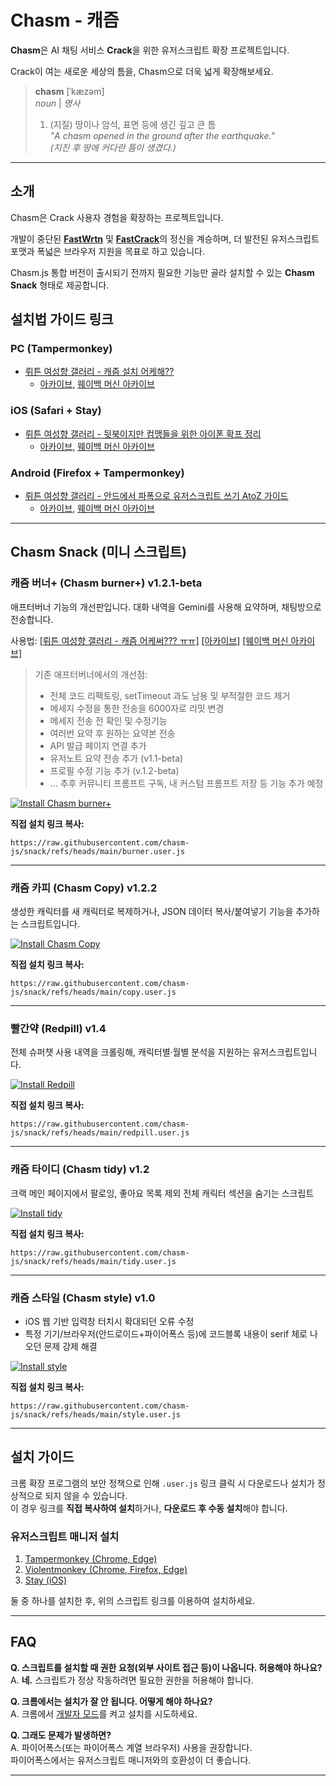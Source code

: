 # Chasm - 캐즘

**Chasm**은 AI 채팅 서비스 **Crack**을 위한 유저스크립트 확장 프로젝트입니다.

Crack이 여는 새로운 세상의 틈을, Chasm으로 더욱 넓게 확장해보세요.

> **chasm** [ˈkæzəm]  
> *noun* | *명사*  
> 
> 1. (지질) 땅이나 암석, 표면 등에 생긴 깊고 큰 틈  
>    *"A chasm opened in the ground after the earthquake."*  
>    *(지진 후 땅에 커다란 틈이 생겼다.)*

---

## 소개

Chasm은 Crack 사용자 경험을 확장하는 프로젝트입니다.  

개발이 중단된 [**FastWrtn**](https://github.com/sickwrtn/FastWrtn) 및 [**FastCrack**](https://github.com/sickwrtn/FastCrack)의 정신을 계승하며, 더 발전된 유저스크립트 포맷과 폭넓은 브라우저 지원을 목표로 하고 있습니다.

Chasm.js 통합 버전이 출시되기 전까지 필요한 기능만 골라 설치할 수 있는 **Chasm Snack** 형태로 제공합니다.

## 설치법 가이드 링크

### PC (Tampermonkey)
* [뤼튼 여성향 갤러리 - 캐즘 설치 어케해??](https://gall.dcinside.com/mini/board/view/?id=wrtnw&no=46410)
   * [아카이브](https://archive.is/z0RfS), [웨이백 머신 아카이브](https://web.archive.org/web/20250502053036/https://gall.dcinside.com/mini/board/view/?id=wrtnw&no=46410)

### iOS (Safari + Stay)
* [뤼튼 여성향 갤러리 - 뒷북이지만 컴맹들을 위한 아이폰 확프 정리](https://gall.dcinside.com/mini/board/view/?id=wrtnw&no=45332)
   * [아카이브](https://archive.is/nDoVb), [웨이백 머신 아카이브](https://web.archive.org/web/20250502054552/https://gall.dcinside.com/mini/board/view/?id=wrtnw&no=45332)

### Android (Firefox + Tampermonkey)
* [뤼튼 여성향 갤러리 - 안드에서 파폭으로 유저스크립트 쓰기 AtoZ 가이드](https://gall.dcinside.com/mini/board/view/?id=wrtnw&no=44839)
   * [아카이브](https://archive.is/ip5RI), [웨이백 머신 아카이브](https://web.archive.org/web/20250502053148/https://gall.dcinside.com/mini/board/view/?id=wrtnw&no=44839)

---

## Chasm Snack (미니 스크립트)

### 캐즘 버너+ (Chasm burner+) v1.2.1-beta

애프터버너 기능의 개선판입니다. 대화 내역을 Gemini를 사용해 요약하며, 채팅방으로 전송합니다.

사용법: [[뤼튼 여성향 갤러리 - 캐즘 어케써??? ㅠㅠ]](https://gall.dcinside.com/mini/board/view/?id=wrtnw&no=47950) [[아카이브]](https://archive.is/VXqhQ) [[웨이백 머신 아카이브]](https://web.archive.org/web/20250503211128/https://gall.dcinside.com/mini/board/view/?id=wrtnw&no=47950)

> 기존 애프터버너에서의 개선점:
> * 전체 코드 리팩토링, setTimeout 과도 남용 및 부적절한 코드 제거
> * 메세지 수정을 통한 전송을 6000자로 리밋 변경
> * 메세지 전송 전 확인 및 수정기능
> * 여러번 요약 후 원하는 요약본 전송
> * API 발급 페이지 연결 추가
> * 유저노트 요약 전송 추가 (v1.1-beta)
> * 프로필 수정 기능 추가 (v.1.2-beta)
> * ... 추후 커뮤니티 프롬프트 구독, 내 커스텀 프롬프트 저장 등 기능 추가 예정

[![Install Chasm burner+](https://img.shields.io/badge/🚀%20Install-Chasm_Burner-blue?style=for-the-badge)](https://raw.githubusercontent.com/chasm-js/snack/refs/heads/main/burner.user.js)

**직접 설치 링크 복사:**

``` 
https://raw.githubusercontent.com/chasm-js/snack/refs/heads/main/burner.user.js
```

---

### 캐즘 카피 (Chasm Copy) v1.2.2

생성한 캐릭터를 새 캐릭터로 복제하거나, JSON 데이터 복사/붙여넣기 기능을 추가하는 스크립트입니다.

[![Install Chasm Copy](https://img.shields.io/badge/🚀%20Install-Chasm_Copy-blue?style=for-the-badge)](https://raw.githubusercontent.com/chasm-js/snack/refs/heads/main/copy.user.js)

**직접 설치 링크 복사:**

``` 
https://raw.githubusercontent.com/chasm-js/snack/refs/heads/main/copy.user.js
```

---

### 빨간약 (Redpill) v1.4

전체 슈퍼챗 사용 내역을 크롤링해, 캐릭터별·월별 분석을 지원하는 유저스크립트입니다.

[![Install Redpill](https://img.shields.io/badge/🚀%20Install-Redpill-blue?style=for-the-badge)](https://raw.githubusercontent.com/chasm-js/snack/refs/heads/main/redpill.user.js)

**직접 설치 링크 복사:**

``` 
https://raw.githubusercontent.com/chasm-js/snack/refs/heads/main/redpill.user.js
``` 

---

### 캐즘 타이디 (Chasm tidy) v1.2

크랙 메인 페이지에서 팔로잉, 좋아요 목록 제외 전체 캐릭터 섹션을 숨기는 스크립트

[![Install tidy](https://img.shields.io/badge/🚀%20Install-Tidy-blue?style=for-the-badge)](https://raw.githubusercontent.com/chasm-js/snack/refs/heads/main/tidy.user.js)

**직접 설치 링크 복사:**

``` 
https://raw.githubusercontent.com/chasm-js/snack/refs/heads/main/tidy.user.js
``` 

---

### 캐즘 스타일 (Chasm style) v1.0

* iOS 웹 기반 입력창 터치시 확대되던 오류 수정
* 특정 기기/브라우저(안드로이드+파이어폭스 등)에 코드블록 내용이 serif 체로 나오던 문제 강제 해결

[![Install style](https://img.shields.io/badge/🚀%20Install-Style-blue?style=for-the-badge)](https://raw.githubusercontent.com/chasm-js/snack/refs/heads/main/style.user.js)

**직접 설치 링크 복사:**

``` 
https://raw.githubusercontent.com/chasm-js/snack/refs/heads/main/style.user.js
``` 
---

## 설치 가이드

크롬 확장 프로그램의 보안 정책으로 인해 `.user.js` 링크 클릭 시 다운로드나 설치가 정상적으로 되지 않을 수 있습니다.  
이 경우 링크를 **직접 복사하여 설치**하거나, **다운로드 후 수동 설치**해야 합니다.

### 유저스크립트 매니저 설치

1. [Tampermonkey (Chrome, Edge)](https://www.tampermonkey.net/)  
2. [Violentmonkey (Chrome, Firefox, Edge)](https://violentmonkey.github.io/)
3. [Stay (iOS)](https://apps.apple.com/kr/app/stay-for-safari/id1591620171)

둘 중 하나를 설치한 후, 위의 스크립트 링크를 이용하여 설치하세요.

---

## FAQ

**Q. 스크립트를 설치할 때 권한 요청(외부 사이트 접근 등)이 나옵니다. 허용해야 하나요?**  
A. **네.** 스크립트가 정상 작동하려면 필요한 권한을 허용해야 합니다.

**Q. 크롬에서는 설치가 잘 안 됩니다. 어떻게 해야 하나요?**  
A. 크롬에서 [개발자 모드](chrome://extensions/)를 켜고 설치를 시도하세요.

**Q. 그래도 문제가 발생하면?**  
A. 파이어폭스(또는 파이어폭스 계열 브라우저) 사용을 권장합니다.  
   파이어폭스에서는 유저스크립트 매니저와의 호환성이 더 좋습니다.

---
